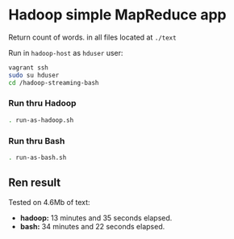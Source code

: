 # Hadoop simple MapReduce app

Return count of words. in all files located at `./text`

Run in `hadoop-host` as `hduser` user:

```bash
vagrant ssh
sudo su hduser
cd /hadoop-streaming-bash
```

### Run thru Hadoop

```bash
. run-as-hadoop.sh
```
### Run thru Bash

```bash
. run-as-bash.sh
```


## Ren result
Tested on 4.6Mb of text:

* **hadoop:** 13 minutes and 35 seconds elapsed.
* **bash:** 34 minutes and 22 seconds elapsed.